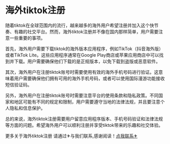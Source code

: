 # 海外tiktok注册

随着tiktok在全球范围内的流行，越来越多的海外用户希望注册并加入这个快节奏、有趣的社交平台。然而，海外tiktok注册并不像在国内那样简单，用户需要注意一些重要的事项。

首先，海外用户需要下载tiktok的海外版本应用程序，例如TikTok（抖音海外版）或者TikTok Lite。这些应用程序通常在Google Play商店或苹果应用商店中可以找到并下载。用户需要确保他们下载的是正规版本，以免下载到盗版或恶意软件。

其次，海外用户在注册tiktok账号时需要使用有效的海外手机号码进行验证。这意味着用户需要确保他们拥有可用的海外手机号码，或者可以使用国际漫游功能接收短信验证码。

另外，海外用户在注册tiktok账号时需要注意平台的使用条款和隐私政策。不同国家和地区可能有不同的规定和限制，用户需要遵守当地的法律法规，并且要注意个人隐私和信息保护。

总的来说，海外tiktok注册需要用户留意应用程序版本、手机号码验证和法律法规等方面的问题。希望海外用户可以顺利注册并享受tiktok带来的乐趣和社交体验。

更多关于海外tiktok注册 请通过✈与我们联系,感谢阅读！[点我联系✈](https://plus.G208.com)